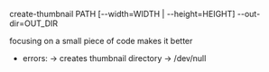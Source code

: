 create-thumbnail PATH [--width=WIDTH | --height=HEIGHT] --out-dir=OUT_DIR

focusing on a small piece of code makes it better

* errors:
    -> creates thumbnail directory
    -> /dev/null
